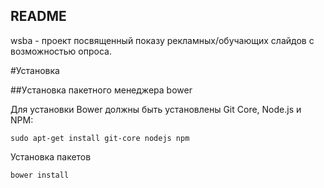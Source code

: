 ## README

wsba - проект посвященный показу рекламных/обучающих слайдов с возможностью опроса.

#Установка

##Уcтановка пакетного менеджера bower

Для установки Bower должны быть установлены Git Core, Node.js и NPM:

`sudo apt-get install git-core nodejs npm`

Установка пакетов

`bower install`